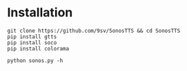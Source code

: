 # Installation

```
git clone https://github.com/9sv/SonosTTS && cd SonosTTS
pip install gtts
pip install soco
pip install colorama

python sonos.py -h
```
